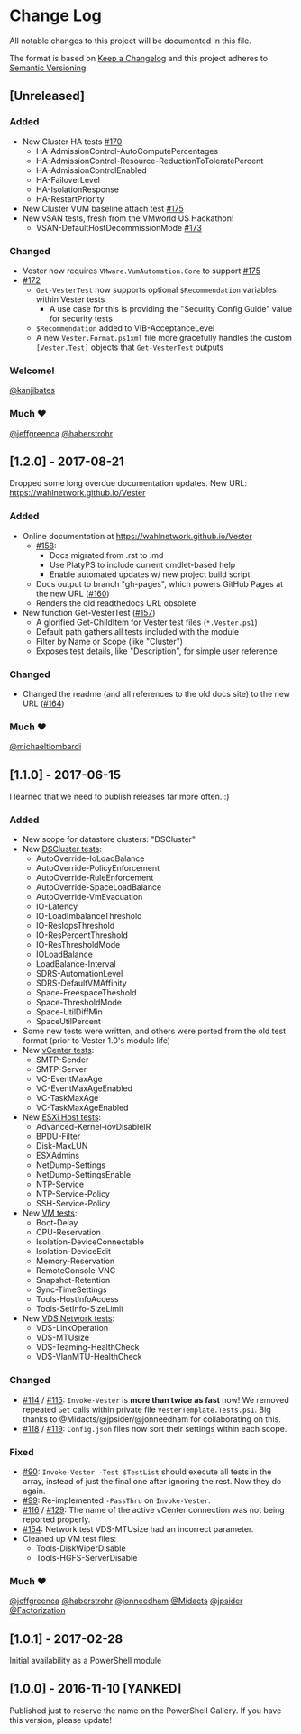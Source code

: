 # Change Log

All notable changes to this project will be documented in this file.

The format is based on [Keep a Changelog](http://keepachangelog.com/)
and this project adheres to [Semantic Versioning](http://semver.org/).



## [Unreleased]

### Added
- New Cluster HA tests [#170][issue-170]
  - HA-AdmissionControl-AutoComputePercentages
  - HA-AdmissionControl-Resource-ReductionToToleratePercent
  - HA-AdmissionControlEnabled
  - HA-FailoverLevel
  - HA-IsolationResponse
  - HA-RestartPriority
- New Cluster VUM baseline attach test [#175][issue-175]
- New vSAN tests, fresh from the VMworld US Hackathon!
  - VSAN-DefaultHostDecommissionMode [#173][issue-173]

### Changed
- Vester now requires `VMware.VumAutomation.Core` to support [#175][issue-175]
- [#172][issue-172]
  - `Get-VesterTest` now supports optional `$Recommendation` variables within Vester tests
    - A use case for this is providing the "Security Config Guide" value for security tests
  - `$Recommendation` added to VIB-AcceptanceLevel
  - A new `Vester.Format.ps1xml` file more gracefully handles the custom `[Vester.Test]` objects that `Get-VesterTest` outputs

### Welcome!
[@kanjibates](https://github.com/kanjibates)

### Much ❤
[@jeffgreenca](https://github.com/jeffgreenca) [@haberstrohr](https://github.com/haberstrohr)


## [1.2.0] - 2017-08-21
Dropped some long overdue documentation updates. New URL: https://wahlnetwork.github.io/Vester

### Added
- Online documentation at https://wahlnetwork.github.io/Vester
  - [#158][issue-158]:
    - Docs migrated from .rst to .md
    - Use PlatyPS to include current cmdlet-based help
    - Enable automated updates w/ new project build script
  - Docs output to branch "gh-pages", which powers GitHub Pages at the new URL ([#160][issue-160])
  - Renders the old readthedocs URL obsolete
- New function Get-VesterTest ([#157][issue-157])
  - A glorified Get-ChildItem for Vester test files (`*.Vester.ps1`)
  - Default path gathers all tests included with the module
  - Filter by Name or Scope (like "Cluster")
  - Exposes test details, like "Description", for simple user reference

### Changed
- Changed the readme (and all references to the old docs site) to the new URL ([#164][issue-164])

### Much ❤
[@michaeltlombardi](https://github.com/michaeltlombardi)


## [1.1.0] - 2017-06-15
I learned that we need to publish releases far more often. :)

### Added
- New scope for datastore clusters: "DSCluster"
- New [DSCluster tests](https://github.com/WahlNetwork/Vester/tree/0a8b87807e60606fe3006a65bbb429958a122d34/Vester/Tests/DSCluster):
  - AutoOverride-IoLoadBalance
  - AutoOverride-PolicyEnforcement
  - AutoOverride-RuleEnforcement
  - AutoOverride-SpaceLoadBalance
  - AutoOverride-VmEvacuation
  - IO-Latency
  - IO-LoadImbalanceThreshold
  - IO-ResIopsThreshold
  - IO-ResPercentThreshold
  - IO-ResThresholdMode
  - IOLoadBalance
  - LoadBalance-Interval
  - SDRS-AutomationLevel
  - SDRS-DefaultVMAffinity
  - Space-FreespaceTheshold
  - Space-ThresholdMode
  - Space-UtilDiffMin
  - SpaceUtilPercent
- Some new tests were written, and others were ported from the old test format (prior to Vester 1.0's module life)
- New [vCenter tests](https://github.com/WahlNetwork/Vester/tree/0a8b87807e60606fe3006a65bbb429958a122d34/Vester/Tests/vCenter):
  - SMTP-Sender
  - SMTP-Server
  - VC-EventMaxAge
  - VC-EventMaxAgeEnabled
  - VC-TaskMaxAge
  - VC-TaskMaxAgeEnabled
- New [ESXi Host tests](https://github.com/WahlNetwork/Vester/tree/0a8b87807e60606fe3006a65bbb429958a122d34/Vester/Tests/Host):
  - Advanced-Kernel-iovDisableIR
  - BPDU-Filter
  - Disk-MaxLUN
  - ESXAdmins
  - NetDump-Settings
  - NetDump-SettingsEnable
  - NTP-Service
  - NTP-Service-Policy
  - SSH-Service-Policy
- New [VM tests](https://github.com/WahlNetwork/Vester/tree/0a8b87807e60606fe3006a65bbb429958a122d34/Vester/Tests/VM):
  - Boot-Delay
  - CPU-Reservation
  - Isolation-DeviceConnectable
  - Isolation-DeviceEdit
  - Memory-Reservation
  - RemoteConsole-VNC
  - Snapshot-Retention
  - Sync-TimeSettings
  - Tools-HostInfoAccess
  - Tools-SetInfo-SizeLimit
- New [VDS Network tests](https://github.com/WahlNetwork/Vester/tree/0a8b87807e60606fe3006a65bbb429958a122d34/Vester/Tests/Network):
  - VDS-LinkOperation
  - VDS-MTUsize
  - VDS-Teaming-HealthCheck
  - VDS-VlanMTU-HealthCheck

### Changed
- [#114][issue-114] / [#115][issue-115]: `Invoke-Vester` is **more than twice as fast** now! We removed repeated `Get` calls within private file `VesterTemplate.Tests.ps1`. Big thanks to @Midacts/@jpsider/@jonneedham for collaborating on this.
- [#118][issue-118] / [#119][issue-119]: `Config.json` files now sort their settings within each scope.

### Fixed
- [#90][issue-90]: `Invoke-Vester -Test $TestList` should execute all tests in the array, instead of just the final one after ignoring the rest. Now they do again.
- [#99][issue-99]: Re-implemented `-PassThru` on `Invoke-Vester`.
- [#116][issue-116] / [#129][issue-129]: The name of the active vCenter connection was not being reported properly.
- [#154][issue-154]: Network test VDS-MTUsize had an incorrect parameter.
- Cleaned up VM test files:
  - Tools-DiskWiperDisable
  - Tools-HGFS-ServerDisable

### Much ❤
[@jeffgreenca](https://github.com/jeffgreenca) [@haberstrohr](https://github.com/haberstrohr) [@jonneedham](https://github.com/jonneedham) [@Midacts](https://github.com/Midacts) [@jpsider](https://github.com/jpsider) [@Factorization](https://github.com/Factorization)


## [1.0.1] - 2017-02-28
Initial availability as a PowerShell module


## [1.0.0] - 2016-11-10 [YANKED]
Published just to reserve the name on the PowerShell Gallery. If you have this version, please update!

[issue-90]:  https://github.com/WahlNetwork/Vester/issues/90
[issue-99]:  https://github.com/WahlNetwork/Vester/issues/99
[issue-114]: https://github.com/WahlNetwork/Vester/issues/114
[issue-115]: https://github.com/WahlNetwork/Vester/issues/115
[issue-116]: https://github.com/WahlNetwork/Vester/issues/116
[issue-118]: https://github.com/WahlNetwork/Vester/issues/118
[issue-119]: https://github.com/WahlNetwork/Vester/issues/119
[issue-129]: https://github.com/WahlNetwork/Vester/issues/129
[issue-154]: https://github.com/WahlNetwork/Vester/issues/154
[issue-157]: https://github.com/WahlNetwork/Vester/issues/157
[issue-158]: https://github.com/WahlNetwork/Vester/issues/158
[issue-160]: https://github.com/WahlNetwork/Vester/issues/160
[issue-164]: https://github.com/WahlNetwork/Vester/issues/164
[issue-170]: https://github.com/WahlNetwork/Vester/issues/170
[issue-172]: https://github.com/WahlNetwork/Vester/issues/172
[issue-173]: https://github.com/WahlNetwork/Vester/issues/173
[issue-175]: https://github.com/WahlNetwork/Vester/issues/175
